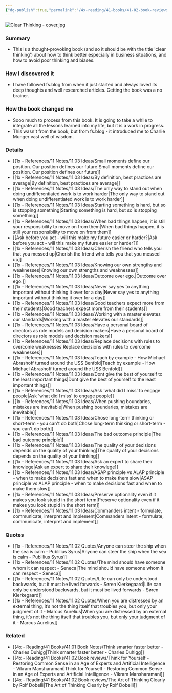 ```yaml
---
{"dg-publish":true,"permalink":"/4x-reading/41-books/41-02-book-reviews/clear-thinking-turning-ordinary-moments-into-extraordinary-results-shane-parrish/","title":"Clear Thinking - Turning Ordinary Moments into Extraordinary Results - Shane  Parrish","created":"2024-02-14T20:17:40.942+03:00","updated":"2024-02-14T20:17:40.942+03:00"}
---
```


![Clear Thinking - cover.jpg](/img/user/4x%20-%20Reading/41%20Books/41.03%20Cover%20images/Clear%20Thinking%20-%20cover.jpg)
### Summary
- This is a thought-provoking book (and so it should be with the title 'clear thinking') about how to think better especially in business situations, and how to avoid poor thinking and biases.

### How I discovered it
- I have followed fs.blog from when it just started and always loved its deep thoughts and well researched articles. Getting the book was a no brainer.

### How the book changed me
- Sooo much to process from this book. It is going to take a while to integrate all the lessons learned into my life, but it is a work in progress.
- This wasn't from the book, but from fs.blog - it introduced me to Charlie Munger vast well of wisdom.

### Details
- [[1x - References/11 Notes/11.03 Ideas/Small moments define our position. Our position defines our future\|Small moments define our position. Our position defines our future]]
- [[1x - References/11 Notes/11.03 Ideas/By definition, best practices are average\|By definition, best practices are average]]
- [[1x - References/11 Notes/11.03 Ideas/The only way to stand out when doing undifferentiated work is to work harder\|The only way to stand out when doing undifferentiated work is to work harder]]
- [[1x - References/11 Notes/11.03 Ideas/Starting something is hard, but so is stopping something\|Starting something is hard, but so is stopping something]]
- [[1x - References/11 Notes/11.03 Ideas/When bad things happen, it is still your responsibility to move on from them\|When bad things happen, it is still your responsibility to move on from them]]
- [[Ask before you act - will this make my future easier or harder?\|Ask before you act - will this make my future easier or harder?]]
- [[1x - References/11 Notes/11.03 Ideas/Cherish the friend who tells you that you messed up\|Cherish the friend who tells you that you messed up]]
- [[1x - References/11 Notes/11.03 Ideas/Knowing our own strengths and weaknesses\|Knowing our own strengths and weaknesses]]
- [[1x - References/11 Notes/11.03 Ideas/Outcome over ego.\|Outcome over ego.]]
- [[1x - References/11 Notes/11.03 Ideas/Never say yes to anything important without thinking it over for a day\|Never say yes to anything important without thinking it over for a day]]
- [[1x - References/11 Notes/11.03 Ideas/Good teachers expect more from their students\|Good teachers expect more from their students]]
- [[1x - References/11 Notes/11.03 Ideas/Working with a master elevates our standards\|Working with a master elevates our standards]]
- [[1x - References/11 Notes/11.03 Ideas/Have a personal board of directors as role models and decision makers\|Have a personal board of directors as role models and decision makers]]
- [[1x - References/11 Notes/11.03 Ideas/Replace decisions with rules to overcome weaknesses\|Replace decisions with rules to overcome weaknesses]]
- [[1x - References/11 Notes/11.03 Ideas/Teach by example - How Michael Abrashoff turned around the USS Benfold\|Teach by example - How Michael Abrashoff turned around the USS Benfold]]
- [[1x - References/11 Notes/11.03 Ideas/Dont give the best of yourself to the least important things\|Dont give the best of yourself to the least important things]]
- [[1x - References/11 Notes/11.03 Ideas/Ask 'what did I miss' to engage people\|Ask 'what did I miss' to engage people]]
- [[1x - References/11 Notes/11.03 Ideas/When pushing boundaries, mistakes are inevitable\|When pushing boundaries, mistakes are inevitable]]
- [[1x - References/11 Notes/11.03 Ideas/Chose long-term thinking or short-term - you can't do both\|Chose long-term thinking or short-term - you can't do both]]
- [[1x - References/11 Notes/11.03 Ideas/The bad outcome principle\|The bad outcome principle]]
- [[1x - References/11 Notes/11.03 Ideas/The quality of your decisions depends on the quality of your thinking\|The quality of your decisions depends on the quality of your thinking]]
- [[1x - References/11 Notes/11.03 Ideas/Ask an expert to share their knowlege\|Ask an expert to share their knowlege]]
- [[1x - References/11 Notes/11.03 Ideas/ASAP principle vs ALAP principle - when to make decisions fast and when to make them slow\|ASAP principle vs ALAP principle - when to make decisions fast and when to make them slow]]
- [[1x - References/11 Notes/11.03 Ideas/Preserve optionality even if it makes you look stupid in the short term\|Preserve optionality even if it makes you look stupid in the short term]]
- [[1x - References/11 Notes/11.03 Ideas/Commanders intent - formulate, communicate, interpret and implement\|Commanders intent - formulate, communicate, interpret and implement]]

### Quotes
- [[1x - References/11 Notes/11.02 Quotes/Anyone can steer the ship when the sea is calm - Publilius Syrus\|Anyone can steer the ship when the sea is calm - Publilius Syrus]]
- [[1x - References/11 Notes/11.02 Quotes/The mind should have someone whom it can respect - Seneca\|The mind should have someone whom it can respect - Seneca]]
- [[1x - References/11 Notes/11.02 Quotes/Life can only be understood backwards, but it must be lived forwards - Søren Kierkegaard\|Life can only be understood backwards, but it must be lived forwards - Søren Kierkegaard]]
- [[1x - References/11 Notes/11.02 Quotes/When you are distressed by an external thing, it’s not the thing itself that troubles you, but only your judgment of it - Marcus Aurelius\|When you are distressed by an external thing, it’s not the thing itself that troubles you, but only your judgment of it - Marcus Aurelius]]

### Related
- [[4x - Reading/41 Books/41.01 Book Notes/Think smarter faster better - Charles Duhigg\|Think smarter faster better - Charles Duhigg]]
- [[4x - Reading/41 Books/41.02 Book reviews/Think for Yourself - Restoring Common Sense in an Age of Experts and Artificial Intelligence - Vikram Mansharamani\|Think for Yourself - Restoring Common Sense in an Age of Experts and Artificial Intelligence - Vikram Mansharamani]]
- [[4x - Reading/41 Books/41.02 Book reviews/The Art of Thinking Clearly by Rolf Dobelli\|The Art of Thinking Clearly by Rolf Dobelli]]
